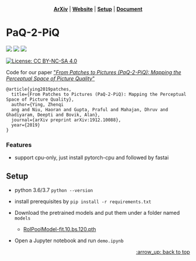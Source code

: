 <p align="center">
<b><a href="https://arxiv.org/abs/1912.10088">ArXiv</a></b>
|
<b><a href="https://baidut.github.io/PaQ-2-PiQ/">Website</a></b>
|
<b><a href="#Setup">Setup</a></b>
|
<b><a href="https://github.com/baidut/PaQ-2-PiQ/wiki">Document</a></b>
</p>

# PaQ-2-PiQ

![](https://img.shields.io/badge/python-3.6-blue.svg) ![](https://img.shields.io/badge/pytorch-1.0-red.svg) ![](https://img.shields.io/badge/fastai-1.0.60-green.svg) 

[![License: CC BY-NC-SA 4.0](https://licensebuttons.net/l/by-nc-sa/4.0/80x15.png)](https://creativecommons.org/licenses/by-nc-sa/4.0/)

Code for our paper ["*From Patches to Pictures (PaQ-2-PiQ): Mapping the Perceptual Space of Picture Quality*"](https://arxiv.org/abs/1912.10088)

```
@article{ying2019patches,
  title={From Patches to Pictures (PaQ-2-PiQ): Mapping the Perceptual Space of Picture Quality},
  author={Ying, Zhenqi
  ang and Niu, Haoran and Gupta, Praful and Mahajan, Dhruv and Ghadiyaram, Deepti and Bovik, Alan},
  journal={arXiv preprint arXiv:1912.10088},
  year={2019}
}
```

### Features

* support cpu-only, just install pytorch-cpu and followed by fastai

## Setup

* python 3.6/3.7 `python --version`
* install prerequisites by `pip install -r requirements.txt`
* Download the pretrained models and put them under a folder named `models`
  
  * [RoIPoolModel-fit.10.bs.120.pth](https://github.com/baidut/PaQ-2-PiQ/releases/download/v1.0/RoIPoolModel-fit.10.bs.120.pth)
* Open a Jupyter notebook and run `demo.ipynb` 

<p align="right"><a href="#top">:arrow_up: back to top</a></p>
